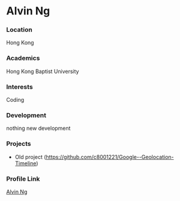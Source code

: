 # Alvin Ng

### Location

Hong Kong

### Academics

Hong Kong Baptist University

### Interests

Coding

### Development

nothing new development

### Projects

- Old project (https://github.com/c8001221/Google--Geolocation-Timeline)

### Profile Link

[Alvin Ng](https://github.com/c8001221)
